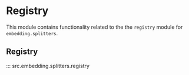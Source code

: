 # Registry

This module contains functionality related to the the `registry` module for `embedding.splitters`.

## Registry

::: src.embedding.splitters.registry

